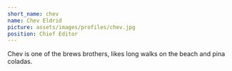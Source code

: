 ```yaml
---
short_name: chev
name: Chev Eldrid
picture: assets/images/profiles/chev.jpg
position: Chief Editor
---
```

Chev is one of the brews brothers, likes long walks on the beach and pina coladas.
